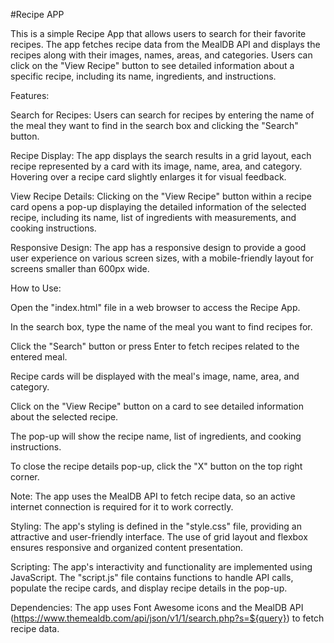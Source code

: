 #Recipe APP

This is a simple Recipe App that allows users to search for their favorite recipes. The app fetches recipe data from the MealDB API and displays the recipes along with their images, names, areas, and categories. Users can click on the "View Recipe" button to see detailed information about a specific recipe, including its name, ingredients, and instructions.

Features:

Search for Recipes: Users can search for recipes by entering the name of the meal they want to find in the search box and clicking the "Search" button.

Recipe Display: The app displays the search results in a grid layout, each recipe represented by a card with its image, name, area, and category. Hovering over a recipe card slightly enlarges it for visual feedback.

View Recipe Details: Clicking on the "View Recipe" button within a recipe card opens a pop-up displaying the detailed information of the selected recipe, including its name, list of ingredients with measurements, and cooking instructions.

Responsive Design: The app has a responsive design to provide a good user experience on various screen sizes, with a mobile-friendly layout for screens smaller than 600px wide.

How to Use:

Open the "index.html" file in a web browser to access the Recipe App.

In the search box, type the name of the meal you want to find recipes for.

Click the "Search" button or press Enter to fetch recipes related to the entered meal.

Recipe cards will be displayed with the meal's image, name, area, and category.

Click on the "View Recipe" button on a card to see detailed information about the selected recipe.

The pop-up will show the recipe name, list of ingredients, and cooking instructions.

To close the recipe details pop-up, click the "X" button on the top right corner.

Note: The app uses the MealDB API to fetch recipe data, so an active internet connection is required for it to work correctly.

Styling:
The app's styling is defined in the "style.css" file, providing an attractive and user-friendly interface. The use of grid layout and flexbox ensures responsive and organized content presentation.

Scripting:
The app's interactivity and functionality are implemented using JavaScript. The "script.js" file contains functions to handle API calls, populate the recipe cards, and display recipe details in the pop-up.

Dependencies:
The app uses Font Awesome icons and the MealDB API (https://www.themealdb.com/api/json/v1/1/search.php?s=${query}) to fetch recipe data.

